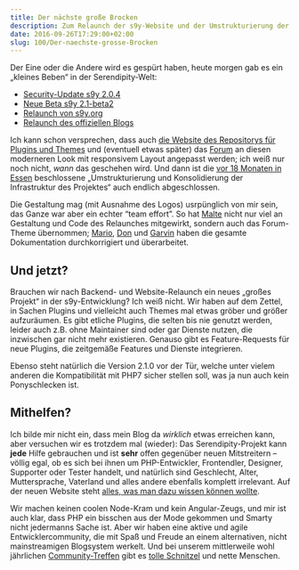 ```yaml
---
title: Der nächste große Brocken
description: Zum Relaunch der s9y-Website und der Umstrukturierung der Infrastruktur des Serendipity-Projektes
date: 2016-09-26T17:29:00+02:00
slug: 100/Der-naechste-grosse-Brocken
---
```


Der Eine oder die Andere wird es gespürt haben, heute morgen gab es ein „kleines Beben“ in der Serendipity-Welt:

-   [Security-Update s9y 2.0.4](http://blog.s9y.org/archives/269-Serendipity-2.0.4-and-2.1-beta2-released.html)
-   [Neue Beta s9y 2.1-beta2](http://blog.s9y.org/archives/269-Serendipity-2.0.4-and-2.1-beta2-released.html)
-   [Relaunch von s9y.org](http://blog.s9y.org/archives/270-New-Serendipity-homepage-online.html)
-   [Relaunch des offiziellen Blogs](http://blog.s9y.org)

Ich kann schon versprechen, dass auch [die Website des Repositorys für Plugins und Themes](http://spartacus.s9y.org) und (eventuell etwas später) das [Forum](http://board.s9y.org) an diesen moderneren Look mit responsivem Layout angepasst werden; ich weiß nur noch nicht, _wann_ das geschehen wird. Und dann ist die [vor 18 Monaten in Essen](/archiv/66/Not-mainstream-since-2002.html) beschlossene „Umstrukturierung und Konsolidierung der Infrastruktur des Projektes“ auch endlich abgeschlossen.

Die Gestaltung mag (mit Ausnahme des Logos) usrpünglich von mir sein, das Ganze war aber ein echter “team effort”. So hat [Malte](https://www.onli-blogging.de) nicht nur viel an Gestaltung und Code des Relaunches mitgewirkt, sondern auch das Forum-Theme übernommen; [Mario](http://blog.hommel-net.de), [Don](http://www.optional-necessity.com) und [Garvin](http://garv.in/serendipity/) haben die gesamte Dokumentation durchkorrigiert und überarbeitet.

## Und jetzt?

Brauchen wir nach Backend- und Website-Relaunch ein neues „großes Projekt“ in der s9y-Entwicklung? Ich weiß nicht. Wir haben auf dem Zettel, in Sachen Plugins und vielleicht auch Themes mal etwas gröber und größer aufzuräumen. Es gibt etliche Plugins, die selten bis nie genutzt werden, leider auch z.B. ohne Maintainer sind oder gar Dienste nutzen, die inzwischen gar nicht mehr existieren. Genauso gibt es Feature-Requests für neue Plugins, die zeitgemäße Features und Dienste integrieren.

Ebenso steht natürlich die Version 2.1.0 vor der Tür, welche unter vielem anderen die Kompatibilität mit PHP7 sicher stellen soll, was ja nun auch kein Ponyschlecken ist.

## Mithelfen?

Ich bilde mir nicht ein, dass mein Blog da _wirklich_ etwas erreichen kann, aber versuchen wir es trotzdem mal (wieder): Das Serendipity-Projekt kann **jede** Hilfe gebrauchen und ist **sehr** offen gegenüber neuen Mitstreitern – völlig egal, ob es sich bei ihnen um PHP-Entwickler, Frontendler, Designer, Supporter oder Tester handelt, und natürlich sind Geschlecht, Alter, Muttersprache, Vaterland und alles andere ebenfalls komplett irrelevant. Auf der neuen Website steht [alles, was man dazu wissen können wollte](http://docs.s9y.org/docs/contributing/index.html).

Wir machen keinen coolen Node-Kram und kein Angular-Zeugs, und mir ist auch klar, dass PHP ein bisschen aus der Mode gekommen und Smarty nicht jedermanns Sache ist. Aber wir haben eine aktive und agile Entwicklercommunity, die mit Spaß und Freude an einem alternativen, nicht mainstreamigen Blogsystem werkelt. Und bei unserem mittlerweile wohl jährlichen [Community-Treffen](http://docs.s9y.org/camp.html) gibt es [tolle Schnitzel](/archiv/90/Still-not-mainstream-after-all-these-years.html) und nette Menschen.
